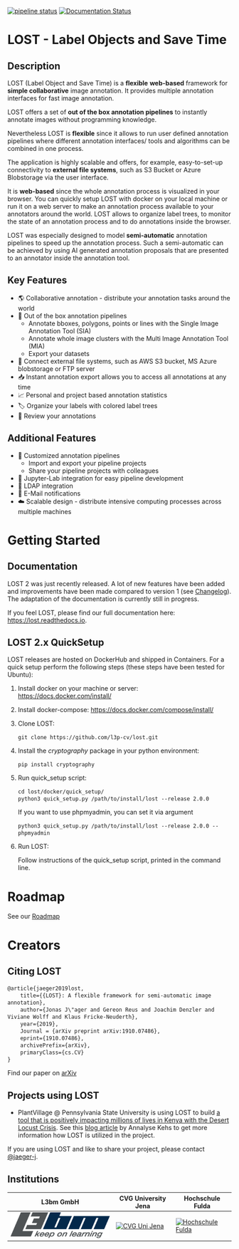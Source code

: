 [![pipeline status](https://gitlab.com/l3p-cv/lost/badges/master/pipeline.svg)](https://gitlab.com/l3p-cv/lost/pipelines)
[![Documentation Status](https://readthedocs.org/projects/lost/badge/?version=latest)](https://lost.readthedocs.io/en/latest/?badge=latest)
# LOST - Label Objects and Save Time

## Description
LOST (Label Object and Save Time) is a **flexible** **web-based** framework
for **simple collaborative** image annotation.
It provides multiple annotation interfaces for fast image annotation.

LOST offers a set of **out of the box annotation pipelines** to instantly annotate images without programming knowledge.

Nevertheless LOST is **flexible** since it allows to run user defined annotation
pipelines where different
annotation interfaces/ tools and algorithms can be combined in one process.

The application is highly scalable and offers, for example, easy-to-set-up connectivity to **external file systems**, such as S3 Bucket or Azure Blobstorage via the user interface.

It is **web-based** since the whole annotation process is visualized in
your browser.
You can quickly setup LOST with docker on your local machine or run it
on a web server to make an annotation process available to your
annotators around the world.
LOST allows to organize label trees, to monitor the state of an
annotation process and to do annotations inside the browser.

LOST was especially designed to model **semi-automatic** annotation
pipelines to speed up the annotation process.
Such a semi-automatic can be achieved by using AI generated annotation
proposals that are presented to an annotator inside the annotation tool.

## Key Features
- :earth_americas: Collaborative annotation - distribute your annotation tasks around  the world
- :rocket: Out of the box annotation pipelines
    - Annotate bboxes, polygons, points or lines with the Single Image Annotation Tool (SIA)
    - Annotate whole image clusters with the Multi Image Annotation Tool (MIA)
    - Export your datasets
- :open_file_folder: Connect external file systems, such as AWS S3 bucket, MS Azure blobstorage or FTP server
- :inbox_tray: Instant annotation export allows you to access all annotations at any time
- :chart_with_upwards_trend: Personal and project based annotation statistics
- :label: Organize your labels with colored label trees
- :repeat: Review your annotations

## Additional Features
- :pill: Customized annotation pipelines
    - Import and export your pipeline projects
    - Share your pipeline projects with colleagues
- :orange_book: Jupyter-Lab integration for easy pipeline development
- :dancers: LDAP integration
- :e-mail: E-Mail notifications
- :cloud: Scalable design - distribute intensive computing processes across multiple machines

# Getting Started

## Documentation
LOST 2 was just recently released. 
A lot of new features have been added and improvements have been made compared to version 1 (see [Changelog](./CHANGELOG.md)). 
The adaptation of the documentation is currently still in progress.

If you feel LOST, 
please find our full documentation here: https://lost.readthedocs.io.


## LOST 2.x QuickSetup
LOST releases are hosted on DockerHub and shipped in Containers. For a quick setup perform the following steps (these steps have been tested for Ubuntu):

1. Install docker on your machine or server:
    https://docs.docker.com/install/
2. Install docker-compose:
    https://docs.docker.com/compose/install/
3. Clone LOST:
    ```
    git clone https://github.com/l3p-cv/lost.git
    ```
4. Install the *cryptography* package in your python environment:
    ```
    pip install cryptography
    ```

5. Run quick_setup script:
    ```
    cd lost/docker/quick_setup/
    python3 quick_setup.py /path/to/install/lost --release 2.0.0
    ```
    If you want to use phpmyadmin, you can set it via argument
    ```
    python3 quick_setup.py /path/to/install/lost --release 2.0.0 --phpmyadmin
    ```

6. Run LOST:

    Follow instructions of the quick_setup script, 
    printed in the command line.


<!-- ## I want to annotate now !
A detailed step by step guide is provided here:  [Start your first Pipeline ](./docs/GettingStartedFirstPipeline.md) -->

# Roadmap
See our [Roadmap](https://github.com/l3p-cv/lost/milestone/1)

# Creators

## Citing LOST
```
@article{jaeger2019lost,
    title={{LOST}: A flexible framework for semi-automatic image annotation},
    author={Jonas J\"ager and Gereon Reus and Joachim Denzler and Viviane Wolff and Klaus Fricke-Neuderth},
    year={2019},
    Journal = {arXiv preprint arXiv:1910.07486},
    eprint={1910.07486},
    archivePrefix={arXiv},
    primaryClass={cs.CV}
}
```
Find our paper on [arXiv](https://arxiv.org/abs/1910.07486)

## Projects using LOST
* PlantVillage @ Pennsylvania State University is using LOST to build [a tool that is positively impacting millions of lives in Kenya with the Desert Locust Crisis](https://news.psu.edu/story/609265/2020/02/21/research/penn-state-responds-app-aids-un-efforts-control-africas-locust). See this [blog article](https://plantvillage.psu.edu/blogposts/97-getting-lost-can-be-good) by Annalyse Kehs to get more information how LOST is utilized in the project.

If you are using LOST and like to share your project, please contact [@jaeger-j](https://github.com/jaeger-j).

## Institutions
| L3bm GmbH | CVG University Jena | Hochschule Fulda |
|--|--|--|
|[![L3bm GmbH](docs/L_L3BM_RGB_kl.png)](https://l3bm.com/) | [![CVG Uni Jena](docs/cvgjena.png)](https://www.inf-cv.uni-jena.de/) | [![Hochschule Fulda](docs/hsfd.png)](https://www.hs-fulda.de/elektrotechnik-und-informationstechnik/)
